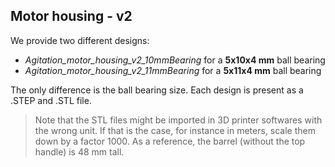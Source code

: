 ## Motor housing - v2

We provide two different designs:

- *Agitation_motor_housing_v2_10mmBearing* for a **5x10x4 mm** ball bearing
- *Agitation_motor_housing_v2_11mmBearing* for a **5x11x4 mm** ball bearing

The only difference is the ball bearing size. Each design is present as a .STEP and .STL file.

> Note that the STL files might be imported in 3D printer softwares with the wrong unit. If that is the case, for instance in meters, scale them down by a factor 1000. As a reference, the barrel (without the top handle) is 48 mm tall.

